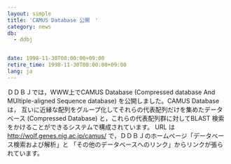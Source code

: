 ```yaml
---
layout: simple
title: 'CAMUS Database 公開　'
category: news
db:
  - ddbj


date: 1998-11-30T00:00:00+09:00
retire_time: 1998-11-30T00:00:00+09:00
lang: ja
---
```


ＤＤＢＪでは，WWW上でCAMUS Database (Compressed database And MUltiple-aligned Sequence database) を公開しました。CAMUS Databaseは， 互いに近縁な配列をグループ化してそれらの代表配列だけを集めたデータベース (Compressed Database) と，これらの代表配列群に対してBLAST 検索をかけることができるシステムで構成されています。 URL は http://wolf.genes.nig.ac.jp/camus/ で，ＤＤＢＪのホームページ「データベース検索および解析」と 「その他のデータベースへのリンク」からリンクが張られています。
